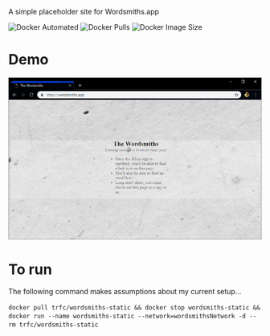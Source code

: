 A simple placeholder site for Wordsmiths.app

![Docker Automated](https://img.shields.io/docker/automated/trfc/wordsmiths-static.svg)
![Docker Pulls](https://img.shields.io/docker/pulls/trfc/wordsmiths-static.svg)
![Docker Image Size](https://img.shields.io/microbadger/image-size/trfc/wordsmiths-static/latest.svg)

# Demo

![A screenshot](./Capture.PNG)

# To run

The following command makes assumptions about my current setup...

`docker pull trfc/wordsmiths-static && docker stop wordsmiths-static && docker run --name wordsmiths-static --network=wordsmithsNetwork -d --rm trfc/wordsmiths-static`
